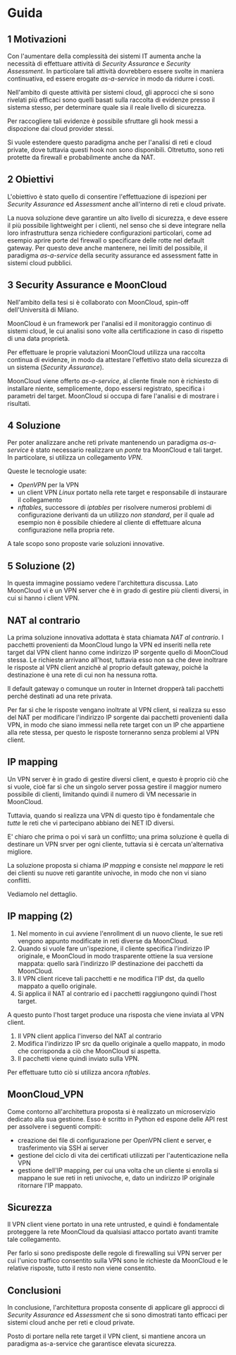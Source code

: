 # Guida

## 1 Motivazioni

Con l'aumentare della complessità dei sistemi IT aumenta anche la necessità di effettuare attività di _Security Assurance_ e _Security Assessment_. In particolare tali attività dovrebbero essere svolte in maniera continuativa, ed essere erogate _as-a-service_ in modo da ridurre i costi.

Nell'ambito di queste attività per sistemi cloud, gli approcci che si sono rivelati più efficaci sono quelli basati sulla raccolta di evidenze presso il sistema stesso, per determinare quale sia il reale livello di sicurezza.

Per raccogliere tali evidenze è possibile sfruttare gli hook messi a dispozione dai cloud provider stessi.

Si vuole estendere questo paradigma anche per l'analisi di reti e cloud private, dove tuttavia questi hook non sono disponibili. Oltretutto, sono reti protette da firewall e probabilmente anche da NAT.

## 2 Obiettivi

L'obiettivo è stato quello di consentire l'effettuazione di
ispezioni per _Security Assurance_ ed _Assessment_ anche all'interno di reti e cloud private.

La nuova soluzione deve garantire un alto livello di sicurezza, e deve essere il più possibile lightweight per i clienti, nel senso che si deve integrare nella loro infrastruttura senza richiedere configurazioni particolari, come ad esempio aprire porte del firewall o specificare delle rotte nel default gateway. Per questo deve anche mantenere, nei limiti del possibile, il paradigma _as-a-service_ della security assurance ed assessment fatte in sistemi cloud pubblici.

## 3 Security Assurance e MoonCloud

Nell'ambito della tesi si è collaborato con MoonCloud, spin-off dell'Università di Milano.

MoonCloud è un framework per l'analisi ed il monitoraggio continuo di sistemi cloud, le cui analisi sono volte alla certificazione in caso di rispetto di una data proprietà.

Per effettuare le proprie valutazioni MoonCloud utilizza una raccolta continua di evidenze, in modo da attestare l'effettivo stato della sicurezza di un sistema (_Security Assurance_).

MoonCloud viene offerto _as-a-service_, al cliente finale non è richiesto di installare niente, semplicemente, dopo essersi registrato, specifica i parametri del target. MoonCloud si occupa di fare l'analisi e di mostrare i risultati.

## 4 Soluzione

Per poter analizzare anche reti private mantenendo un paradigma _as-a-service_ è stato necessario realizzare un *ponte* tra MoonCloud e tali target. In particolare, si utilizza un collegamento *VPN*.

Queste le tecnologie usate:

- *OpenVPN* per la VPN
- un client VPN *Linux*  portato nella rete target e responsabile di instaurare il collegamento
- *nftables*, successore di _iptables_ per risolvere numerosi problemi di configurazione derivanti da un utilizzo _non standard_, per il quale ad esempio non è possibile chiedere al cliente di effettuare alcuna configurazione nella propria rete.

A tale scopo sono proposte varie soluzioni innovative.

## 5 Soluzione (2)

In questa immagine possiamo vedere l'architettura discussa. Lato MoonCloud vi è un VPN server che è in grado di gestire più clienti diversi, in cui si hanno i client VPN.

## NAT al contrario

La prima soluzione innovativa adottata è stata chiamata *NAT al contrario*. I pacchetti provenienti da MoonCloud lungo la VPN ed inseriti nella rete target dal VPN client hanno come indirizzo IP sorgente quello di MoonCloud stessa. Le richieste arrivano all'host, tuttavia esso non sa che deve inoltrare le risposte al VPN client anziché al proprio default gateway, poiché la destinazione è una rete di cui non ha nessuna rotta.

Il default gateway o comunque un router in Internet dropperà tali pacchetti perché destinati ad una rete privata.

Per far sì che le risposte vengano inoltrate al VPN client, si realizza su esso del NAT per modificare l'indirizzo IP sorgente dai pacchetti provenienti dalla VPN, in modo che siano immessi nella rete target con un IP che appartiene alla rete stessa, per questo le risposte torneranno senza problemi al VPN client.

## IP mapping

Un VPN server è in grado di gestire diversi client, e questo è proprio ciò che si vuole, cioè far sì che un singolo server possa gestire il maggior numero possibile di clienti, limitando quindi il numero di VM necessarie in MoonCloud.

Tuttavia, quando si realizza una VPN di questo tipo è fondamentale che _tutte_ le reti che vi partecipano abbiano dei NET ID diversi.

E' chiaro che prima o poi vi sarà un conflitto; una prima soluzione è quella di destinare un VPN srver per ogni cliente, tuttavia si è cercata un'alternativa migliore.

La soluzione proposta si chiama *IP mapping* e consiste nel _mappare_ le reti dei clienti su nuove reti garantite univoche, in modo che non vi siano conflitti.

Vediamolo nel dettaglio.

## IP mapping (2)

1. Nel momento in cui avviene l'enrollment di un nuovo cliente, le sue reti vengono appunto modificate in reti diverse da MoonCloud.
2. Quando si vuole fare un'ispezione, il cliente specifica l'indirizzo IP originale, e MoonCloud in modo trasparente ottiene la sua versione mappata: quello sarà l'indirizzo IP destinazione dei pacchetti da MoonCloud.
3. Il VPN client riceve tali pacchetti e ne modifica l'IP dst, da quello mappato a quello originale.
4. Si applica il NAT al contrario ed i pacchetti raggiungono quindi l'host target.

A questo punto l'host target produce una risposta che viene inviata al VPN client.

1. Il VPN client applica l'inverso del NAT al contrario
2. Modifica l'indirizzo IP src da quello originale a quello mappato, in modo che corrisponda a ciò che MoonCloud si aspetta.
3. Il pacchetti viene quindi inviato sulla VPN.

Per effettuare tutto ciò si utilizza ancora *nftables*.

## MoonCloud_VPN

Come contorno all'architettura proposta si è realizzato un microservizio dedicato alla sua gestione. Esso è scritto in Python ed espone delle API rest per assolvere i seguenti compiti:

- creazione dei file di configurazione per OpenVPN client e server, e trasferimento via SSH ai server
- gestione del ciclo di vita dei certificati utilizzati per l'autenticazione nella VPN
- gestione dell'IP mapping, per cui una volta che un cliente si enrolla si mappano le sue reti in reti univoche, e, dato un indirizzo IP originale ritornare l'IP mappato.

## Sicurezza

Il VPN client viene portato in una rete untrusted, e quindi è fondamentale proteggere la rete MoonCloud da qualsiasi attacco portato avanti tramite tale collegamento.

Per farlo si sono predisposte delle regole di firewalling sui VPN server per cui l'unico traffico consentito sulla VPN sono le richieste da MoonCloud e le relative risposte, tutto il resto non viene consentito.

## Conclusioni

In conclusione, l'architettura proposta consente di applicare gli approcci di _Security Assurance_ ed _Assessment_ che si sono dimostrati tanto efficaci per sistemi cloud anche per reti e cloud private.

Posto di portare nella rete target il VPN client, si mantiene ancora un paradigma as-a-service che garantisce elevata sicurezza.